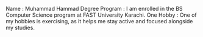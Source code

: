 Name  : Muhammad Hammad 
Degree Program : I am enrolled in the BS Computer Science program at FAST University Karachi.
One Hobby : One of my hobbies is exercising, as it helps me stay active and focused alongside my studies.
